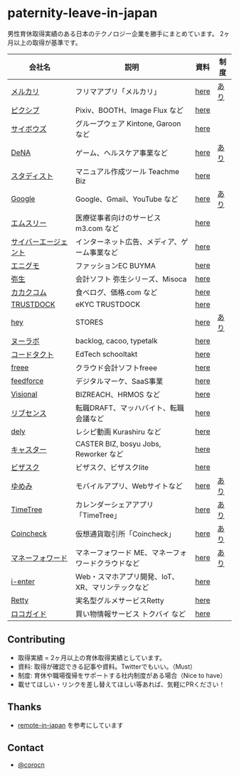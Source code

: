 # paternity-leave-in-japan

男性育休取得実績のある日本のテクノロジー企業を勝手にまとめています。
2ヶ月以上の取得が基準です。

|会社名|説明|資料|制度|
|-----|----|----|----|
| [メルカリ](https://about.mercari.com/)| フリマアプリ「メルカリ」 | [here](https://www8.cao.go.jp/shoushi/shoushika/meeting/consortium/05/pdf/ikuji-1.pdf) | [あり](https://careers.mercari.com/jp/benefits/) |
| [ピクシブ](https://www.pixiv.co.jp/)| Pixiv、BOOTH、Image Flux など | [here](https://inside.pixiv.blog/watasuke/5453) | |
| [サイボウズ](https://cybozu.co.jp/) | グループウェア Kintone, Garoon など | [here](https://gendai.ismedia.jp/articles/-/38155) | |
| [DeNA](https://dena.com/jp/) | ゲーム、ヘルスケア事業など | [here](https://healthcare.dena.com/teams/topics/interview-higurashi/) | [あり](https://dldp.dena.com/) |
| [スタディスト](https://studist.jp/)| マニュアル作成ツール Teachme Biz | [here](https://www.wantedly.com/companies/studist/post_articles/286495) | |
| [Google](https://about.google/) | Google、Gmail、YouTube など | [here](https://kumagi.hatenablog.com/entry/ikukyu) | [あり](https://kumagi.hatenablog.com/entry/ikukyu) |
| [エムスリー](https://corporate.m3.com/) | 医療従事者向けのサービス m3.com など | [here](https://www.m3tech.blog/entry/2018/05/10/132731) | |
| [サイバーエージェント](https://www.cyberagent.co.jp/) | インターネット広告、メディア、ゲーム事業など | [here](https://martin-lover-se.hatenablog.com/entry/2019/06/07/090036) | |
| [エニグモ](https://enigmo.co.jp/) | ファッションEC BUYMA | [here](https://tech.enigmo.co.jp/entry/2020/10/02/120000) | |
| [弥生](https://www.yayoi-kk.co.jp/) | 会計ソフト 弥生シリーズ、Misoca | [here](https://twitter.com/kosappi/status/1386301152342380547) | |
| [カカクコム](https://corporate.kakaku.com/) | 食べログ、価格.com など | [here](https://note.com/tabelog_frontend/n/n3350f8ae0e31) | |
| [TRUSTDOCK](https://biz.trustdock.io/) | eKYC TRUSTDOCK | [here](https://www.wantedly.com/companies/trustdock/post_articles/230052) | |
| [hey](https://hey.jp/company/) | STORES | [here](https://twitter.com/ssk_ats/status/1386370210077188097) | [あり](https://note.com/naokos/n/n5b30e4fd0562) |
| [ヌーラボ](https://nulab.com/ja/) | backlog, cacoo, typetalk | [here](https://twitter.com/Megumi_Isogawa/status/1386458371146993667) |  |
| [コードタクト](https://codetakt.com/) | EdTech schooltakt | [here](https://ypresto.hatenablog.jp/entry/2018/05/05/130323) | |
| [freee](https://www.freee.co.jp/) | クラウド会計ソフトfreee | [here](https://twitter.com/YuuuO/status/1386335226100555777) | |
| [feedforce](https://www.feedforce.jp/) | デジタルマーケ、SaaS事業 | [here](https://media.feedforce.jp/n/nce64a0bd48ef) | |
| [Visional](https://www.visional.inc/) | BIZREACH、HRMOS など | [here](https://blog.visional.inc/n/n831d5c214a5e) | |
| [リブセンス](https://www.livesense.co.jp/) | 転職DRAFT、マッハバイト、転職会議など | [here](https://style.nikkei.com/article/DGXMZO18587350X00C17A7TY5000/) | |
| [dely](https://dely.jp/) | レシピ動画 Kurashiru など | [here](https://twitter.com/takaoh717/status/1386472780204417025) | |
| [キャスター](https://caster.co.jp/) | CASTER BIZ, bosyu Jobs, Reworker など | [here](https://caster.co.jp/4626) | |
| [ビザスク](https://visasq.co.jp/) | ビザスク、ビザスクlite | [here](https://twitter.com/glico800/status/1386481653996945409?s=20) | |
| [ゆめみ](https://www.yumemi.co.jp/) | モバイルアプリ、Webサイトなど | [here](https://note.com/hammer0802/n/n3a809fd19bfa) | [あり](https://www.yumemi.co.jp/welfare) |
| [TimeTree](https://timetreeapp.com/) | カレンダーシェアアプリ「TimeTree」| [here](https://note.com/jubileeworks/n/nb445ee7c371f) | [あり](https://timetreeapp.com/intl/ja/newsroom/blog/2020-08-04/childcare-leave) |
| [Coincheck](https://corporate.coincheck.com/) | 仮想通貨取引所「Coincheck」| [here](https://www.wantedly.com/companies/Coincheck/post_articles/280757) | [あり](https://corporate.coincheck.com/recruit/environment/)|
| [マネーフォワード](https://corp.moneyforward.com/) | マネーフォワード ME、マネーフォワードクラウドなど | [here](https://note.com/keikokanai/n/n2c5fd17071d1?magazine_key=m04255dfedb10) | [あり](https://corp.moneyforward.com/recruit/benefits/) |
| [i-enter](https://www.i-enter.co.jp) | Web・スマホアプリ開発、IoT、XR、マリンテックなど | [here](https://job.mynavi.jp/22/pc/corpinfo/displayPremium/index?corpId=72594&optNo=11125) ||
| [Retty](https://corp.retty.me) | 実名型グルメサービスRetty | [here](https://twitter.com/tunepolo/status/1386566319747698696?s=20) ||
| [ロコガイド](https://locoguide.co.jp/) | 買い物情報サービス トクバイ など | [here](https://twitter.com/fukajun/status/1386818397598490624) ||

## Contributing

 * 取得実績 = 2ヶ月以上の育休取得実績としています。
 * 資料: 取得が確認できる記事や資料。Twitterでもいい。（Must）
 * 制度: 育休や職場復帰をサポートする社内制度がある場合（Nice to have）
 * 載せてほしい・リンクを差し替えてほしい等あれば、気軽にPRください！
 
## Thanks
 
 * [remote-in-japan](https://github.com/remote-jp/remote-in-japan) を参考にしています

## Contact

 * [@corocn](https://twitter.com/corocn)

